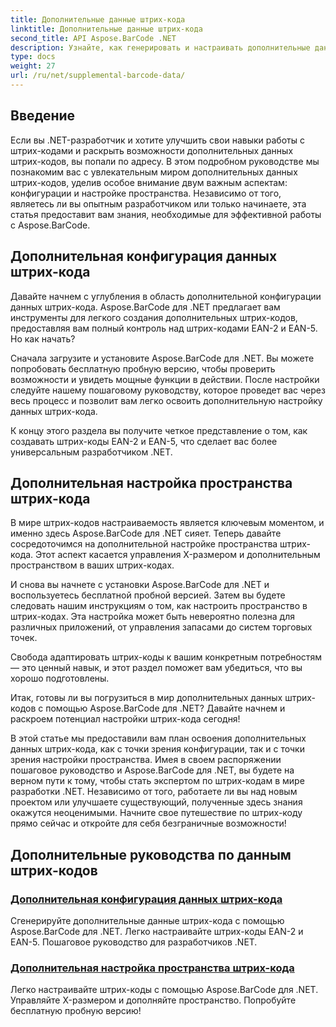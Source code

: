 ```yaml
---
title: Дополнительные данные штрих-кода
linktitle: Дополнительные данные штрих-кода
second_title: API Aspose.BarCode .NET
description: Узнайте, как генерировать и настраивать дополнительные данные штрих-кода с помощью Aspose.BarCode для .NET, с помощью наших пошаговых руководств. Совершенствуйте свои навыки работы со штрих-кодом сегодня!
type: docs
weight: 27
url: /ru/net/supplemental-barcode-data/
---
```


## Введение

Если вы .NET-разработчик и хотите улучшить свои навыки работы с штрих-кодами и раскрыть возможности дополнительных данных штрих-кодов, вы попали по адресу. В этом подробном руководстве мы познакомим вас с увлекательным миром дополнительных данных штрих-кодов, уделив особое внимание двум важным аспектам: конфигурации и настройке пространства. Независимо от того, являетесь ли вы опытным разработчиком или только начинаете, эта статья предоставит вам знания, необходимые для эффективной работы с Aspose.BarCode.

## Дополнительная конфигурация данных штрих-кода

Давайте начнем с углубления в область дополнительной конфигурации данных штрих-кода. Aspose.BarCode для .NET предлагает вам инструменты для легкого создания дополнительных штрих-кодов, предоставляя вам полный контроль над штрих-кодами EAN-2 и EAN-5. Но как начать? 

Сначала загрузите и установите Aspose.BarCode для .NET. Вы можете попробовать бесплатную пробную версию, чтобы проверить возможности и увидеть мощные функции в действии. После настройки следуйте нашему пошаговому руководству, которое проведет вас через весь процесс и позволит вам легко освоить дополнительную настройку данных штрих-кода.

К концу этого раздела вы получите четкое представление о том, как создавать штрих-коды EAN-2 и EAN-5, что сделает вас более универсальным разработчиком .NET.

## Дополнительная настройка пространства штрих-кода

В мире штрих-кодов настраиваемость является ключевым моментом, и именно здесь Aspose.BarCode для .NET сияет. Теперь давайте сосредоточимся на дополнительной настройке пространства штрих-кода. Этот аспект касается управления X-размером и дополнительным пространством в ваших штрих-кодах.

И снова вы начнете с установки Aspose.BarCode для .NET и воспользуетесь бесплатной пробной версией. Затем вы будете следовать нашим инструкциям о том, как настроить пространство в штрих-кодах. Эта настройка может быть невероятно полезна для различных приложений, от управления запасами до систем торговых точек.

Свобода адаптировать штрих-коды к вашим конкретным потребностям — это ценный навык, и этот раздел поможет вам убедиться, что вы хорошо подготовлены.

Итак, готовы ли вы погрузиться в мир дополнительных данных штрих-кодов с помощью Aspose.BarCode для .NET? Давайте начнем и раскроем потенциал настройки штрих-кода сегодня!

В этой статье мы предоставили вам план освоения дополнительных данных штрих-кода, как с точки зрения конфигурации, так и с точки зрения настройки пространства. Имея в своем распоряжении пошаговое руководство и Aspose.BarCode для .NET, вы будете на верном пути к тому, чтобы стать экспертом по штрих-кодам в мире разработки .NET. Независимо от того, работаете ли вы над новым проектом или улучшаете существующий, полученные здесь знания окажутся неоценимыми. Начните свое путешествие по штрих-коду прямо сейчас и откройте для себя безграничные возможности!

## Дополнительные руководства по данным штрих-кодов
### [Дополнительная конфигурация данных штрих-кода](./supplemental-barcode-data-configuration/)
Сгенерируйте дополнительные данные штрих-кода с помощью Aspose.BarCode для .NET. Легко настраивайте штрих-коды EAN-2 и EAN-5. Пошаговое руководство для разработчиков .NET.
### [Дополнительная настройка пространства штрих-кода](./supplemental-barcode-space-customization/)
Легко настраивайте штрих-коды с помощью Aspose.BarCode для .NET. Управляйте X-размером и дополняйте пространство. Попробуйте бесплатную пробную версию!